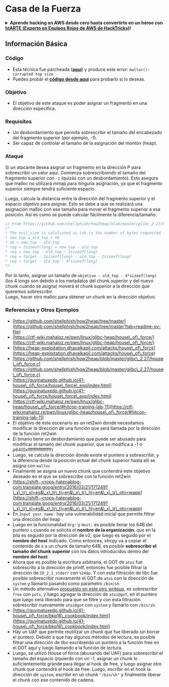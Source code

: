 # Casa de la Fuerza

<details>

<summary><strong>Aprende hacking en AWS desde cero hasta convertirte en un héroe con</strong> <a href="https://training.hacktricks.xyz/courses/arte"><strong>htARTE (Experto en Equipos Rojos de AWS de HackTricks)</strong></a><strong>!</strong></summary>

Otras formas de apoyar a HackTricks:

* Si deseas ver tu **empresa anunciada en HackTricks** o **descargar HackTricks en PDF** ¡Consulta los [**PLANES DE SUSCRIPCIÓN**](https://github.com/sponsors/carlospolop)!
* Obtén la [**merchandising oficial de PEASS & HackTricks**](https://peass.creator-spring.com)
* Descubre [**La Familia PEASS**](https://opensea.io/collection/the-peass-family), nuestra colección exclusiva de [**NFTs**](https://opensea.io/collection/the-peass-family)
* **Únete al** 💬 [**grupo de Discord**](https://discord.gg/hRep4RUj7f) o al [**grupo de telegram**](https://t.me/peass) o **síguenos** en **Twitter** 🐦 [**@hacktricks\_live**](https://twitter.com/hacktricks\_live)**.**
* **Comparte tus trucos de hacking enviando PRs a los repositorios de** [**HackTricks**](https://github.com/carlospolop/hacktricks) y [**HackTricks Cloud**](https://github.com/carlospolop/hacktricks-cloud).

</details>

## Información Básica

### Código

* Esta técnica fue parcheada ([**aquí**](https://sourceware.org/git/?p=glibc.git;a=commitdiff;h=30a17d8c95fbfb15c52d1115803b63aaa73a285c)) y produce este error: `malloc(): corrupted top size`
* Puedes probar el [**código desde aquí**](https://guyinatuxedo.github.io/41-house\_of\_force/house\_force\_exp/index.html) para probarlo si lo deseas.

### Objetivo

* El objetivo de este ataque es poder asignar un fragmento en una dirección específica.

### Requisitos

* Un desbordamiento que permita sobrescribir el tamaño del encabezado del fragmento superior (por ejemplo, -1).
* Ser capaz de controlar el tamaño de la asignación del montón (heap).

### Ataque

Si un atacante desea asignar un fragmento en la dirección P para sobrescribir un valor aquí. Comienza sobrescribiendo el tamaño del fragmento superior con `-1` (quizás con un desbordamiento). Esto asegura que malloc no utilizará mmap para ninguna asignación, ya que el fragmento superior siempre tendrá suficiente espacio.

Luego, calcula la distancia entre la dirección del fragmento superior y el espacio objetivo para asignar. Esto se debe a que se realizará una asignación malloc con ese tamaño para mover el fragmento superior a esa posición. Así es como se puede calcular fácilmente la diferencia/tamaño:
```c
// From https://github.com/shellphish/how2heap/blob/master/glibc_2.27/house_of_force.c#L59C2-L67C5
/*
* The evil_size is calulcated as (nb is the number of bytes requested + space for metadata):
* new_top = old_top + nb
* nb = new_top - old_top
* req + 2sizeof(long) = new_top - old_top
* req = new_top - old_top - 2sizeof(long)
* req = target - 2sizeof(long) - old_top - 2sizeof(long)
* req = target - old_top - 4*sizeof(long)
*/
```
Por lo tanto, asignar un tamaño de `objetivo - old_top - 4*sizeof(long)` (los 4 longs son debido a los metadatos del chunk superior y del nuevo chunk cuando se asigna) moverá el chunk superior a la dirección que queremos sobrescribir.\
Luego, hacer otro malloc para obtener un chunk en la dirección objetivo.

### Referencias y Otros Ejemplos

* [https://github.com/shellphish/how2heap/tree/master](https://github.com/shellphish/how2heap/tree/master?tab=readme-ov-file)
* [https://ctf-wiki.mahaloz.re/pwn/linux/glibc-heap/house\_of\_force/](https://ctf-wiki.mahaloz.re/pwn/linux/glibc-heap/house\_of\_force/)
* [https://heap-exploitation.dhavalkapil.com/attacks/house\_of\_force](https://heap-exploitation.dhavalkapil.com/attacks/house\_of\_force)
* [https://github.com/shellphish/how2heap/blob/master/glibc\_2.27/house\_of\_force.c](https://github.com/shellphish/how2heap/blob/master/glibc\_2.27/house\_of\_force.c)
* [https://guyinatuxedo.github.io/41-house\_of\_force/house\_force\_exp/index.html](https://guyinatuxedo.github.io/41-house\_of\_force/house\_force\_exp/index.html)
* [https://ctf-wiki.mahaloz.re/pwn/linux/glibc-heap/house\_of\_force/#hitcon-training-lab-11](https://ctf-wiki.mahaloz.re/pwn/linux/glibc-heap/house\_of\_force/#hitcon-training-lab-11)
* El objetivo de este escenario es un ret2win donde necesitamos modificar la dirección de una función que será llamada por la dirección de la función ret2win
* El binario tiene un desbordamiento que puede ser abusado para modificar el tamaño del chunk superior, que se modifica a -1 o p64(0xffffffffffffffff)
* Luego, se calcula la dirección donde existe el puntero a sobrescribir, y la diferencia desde la posición actual del chunk superior hasta allí se asigna con `malloc`
* Finalmente se asigna un nuevo chunk que contendrá este objetivo deseado en el que se sobrescribe con la función ret2win
* [https://shift--crops-hatenablog-com.translate.goog/entry/2016/03/21/171249?\_x\_tr\_sl=es&\_x\_tr\_tl=en&\_x\_tr\_hl=en&\_x\_tr\_pto=wapp](https://shift--crops-hatenablog-com.translate.goog/entry/2016/03/21/171249?\_x\_tr\_sl=es&\_x\_tr\_tl=en&\_x\_tr\_hl=en&\_x\_tr\_pto=wapp)
* En `Input your name:` hay una vulnerabilidad inicial que permite filtrar una dirección del heap
* Luego en la funcionalidad `Org:` y `Host:` es posible llenar los 64B del puntero `s` cuando se solicita el **nombre de la organización**, que en la pila es seguido por la dirección de v2, que luego es seguido por el **nombre del host** indicado. Como entonces, strcpy va a copiar el contenido de s a un chunk de tamaño 64B, es posible **sobrescribir el tamaño del chunk superior** con los datos introducidos dentro del **nombre del host**.
* Ahora que es posible la escritura arbitraria, el GOT de `atoi` fue sobrescrito a la dirección de printf. entonces fue posible filtrar la dirección de `IO_2_1_stderr` _con_ `%24$p`. Y con esta filtración de libc fue posible sobrescribir nuevamente el GOT de `atoi` con la dirección de `system` y llamarlo pasando como parámetro `/bin/sh`
* Un método alternativo [propuesto en este otro writeup](https://ctf-wiki.mahaloz.re/pwn/linux/glibc-heap/house\_of\_force/#2016-bctf-bcloud), es sobrescribir `free` con `puts`, y luego agregar la dirección de `atoi@got`, en el puntero que luego será liberado para que se filtre y con esta filtración sobrescribir nuevamente `atoi@got` con `system` y llamarlo con `/bin/sh`.
* [https://guyinatuxedo.github.io/41-house\_of\_force/bkp16\_cookbook/index.html](https://guyinatuxedo.github.io/41-house\_of\_force/bkp16\_cookbook/index.html)
* Hay un UAF que permite reutilizar un chunk que fue liberado sin borrar el puntero. Debido a que hay algunos métodos de lectura, es posible filtrar una dirección de libc escribiendo un puntero a la función free en el GOT aquí y luego llamando a la función de lectura.
* Luego, se utilizó House of force (abusando del UAF) para sobrescribir el tamaño del espacio izquierdo con un -1, asignar un chunk lo suficientemente grande para llegar al hook de free, y luego asignar otro chunk que contendrá el hook de free. Luego, escribir en el hook la dirección de `system`, escribir en un chunk `"/bin/sh"` y finalmente liberar el chunk con ese contenido de cadena.
